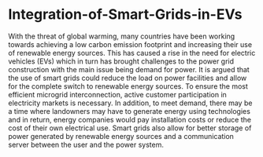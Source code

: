 # Integration-of-Smart-Grids-in-EVs
With the threat of global warming, many countries have been working towards achieving a low carbon emission footprint and increasing their use of renewable energy sources. This has caused a rise in the need for electric vehicles (EVs) which in turn has brought challenges to the power grid construction with the main issue being demand for power. It is argued that the use of smart grids could reduce the load on power facilities and allow for the complete switch to renewable energy sources. To ensure the most efficient microgrid interconnection, active customer participation in electricity markets is necessary. In addition, to meet demand, there may be a time where landowners may have to generate energy using technologies and in return, energy companies would pay installation costs or reduce the cost of their own electrical use. Smart grids also allow for better storage of power generated by renewable energy sources and a communication server between the user and the power system.

